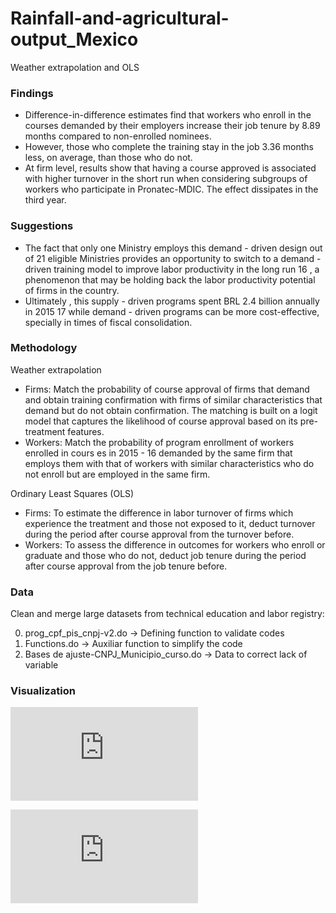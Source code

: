 # Rainfall-and-agricultural-output_Mexico
Weather extrapolation and OLS

### Findings
- Difference-in-difference estimates find that workers who enroll in the courses demanded by their employers increase their job tenure by 8.89 months compared to non-enrolled nominees. 
- However, those who complete the training stay in the job 3.36 months less, on average, than those who do not. 
- At firm level, results show that having a course approved is associated with higher turnover in the short run when considering subgroups of workers who participate in Pronatec-MDIC. The effect dissipates in the third year.

### Suggestions
- The fact that only one Ministry employs this demand - driven design out of 21 eligible Ministries provides  an  opportunity  to  switch  to  a  demand - driven  training  model  to improve  labor productivity in the long run 16 , a phenomenon that may be holding back the labor productivity potential of firms in the country. 
- Ultimately , this supply - driven programs spent BRL 2.4 billion annually in  2015 17 while  demand - driven  programs  can  be  more cost-effective,  specially  in times of fiscal consolidation. 

### Methodology 
Weather extrapolation
- Firms: Match  the  probability  of  course  approval  of  firms that demand and obtain training confirmation with firms of similar characteristics that demand but do not obtain confirmation. The matching is built on a logit model that captures the likelihood of course approval based on its pre-treatment features.
- Workers: Match the probability of program enrollment of workers enrolled in cours es in 2015 - 16  demanded  by  the  same  firm  that  employs  them  with  that  of  workers  with  similar characteristics  who  do  not  enroll  but  are  employed in  the  same  firm.

Ordinary Least Squares (OLS)
- Firms: To estimate the difference in labor turnover of firms which experience the treatment and those not exposed to it, deduct turnover during the period after course approval from the turnover before.
- Workers: To assess the difference in outcomes for workers who enroll or graduate and those who do not, deduct job tenure during the period after course approval from the job tenure before.

### Data
Clean and merge large datasets from technical education and labor registry:

00. prog_cpf_pis_cnpj-v2.do -> Defining function to validate codes 		
01. Functions.do -> Auxiliar function to simplify the code
02. Bases de ajuste-CNPJ_Municipio_curso.do -> Data to correct lack of variable

### Visualization

![Extrapolation](https://quinrod.github.io/Rainfall-and-agricultural-output_Mexico/Weather%20interpolated%20for%20June%202010%20in%20Mexico.pdf)

<embed src="https://quinrod.github.io/Rainfall-and-agricultural-output_Mexico/Weather%20interpolated%20for%20June%202010%20in%20Mexico.pdf" type="application/pdf" />
